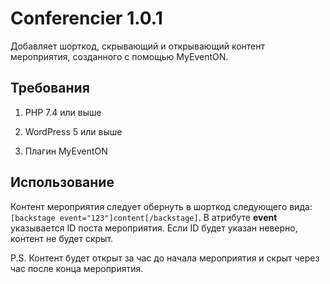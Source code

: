 # Conferencier 1.0.1

Добавляет шорткод, скрывающий и открывающий контент мероприятия, созданного с помощью MyEventON.

## Требования

1. PHP 7.4 или выше

2. WordPress 5 или выше

3. Плагин MyEventON

## Использование

Контент мероприятия следует обернуть в шорткод следующего вида: `[backstage event="123"]content[/backstage]`. В атрибуте **event** указывается ID поста мероприятия. Если ID будет указан неверно, контент не будет скрыт.

P.S. Контент будет открыт за час до начала мероприятия и скрыт через час после конца мероприятия.
